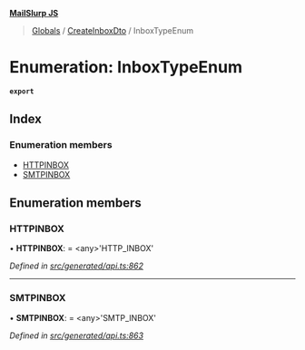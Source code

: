 **[MailSlurp JS](../README.md)**

> [Globals](../README.md) / [CreateInboxDto](../modules/createinboxdto.md) / InboxTypeEnum

# Enumeration: InboxTypeEnum

**`export`** 

## Index

### Enumeration members

* [HTTPINBOX](createinboxdto.inboxtypeenum.md#httpinbox)
* [SMTPINBOX](createinboxdto.inboxtypeenum.md#smtpinbox)

## Enumeration members

### HTTPINBOX

•  **HTTPINBOX**:  = \<any>'HTTP\_INBOX'

*Defined in [src/generated/api.ts:862](https://github.com/mailslurp/mailslurp-client/blob/5a4fc29/src/generated/api.ts#L862)*

___

### SMTPINBOX

•  **SMTPINBOX**:  = \<any>'SMTP\_INBOX'

*Defined in [src/generated/api.ts:863](https://github.com/mailslurp/mailslurp-client/blob/5a4fc29/src/generated/api.ts#L863)*
